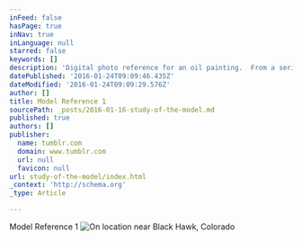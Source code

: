 ```yaml
---
inFeed: false
hasPage: true
inNav: true
inLanguage: null
starred: false
keywords: []
description: 'Digital photo reference for an oil painting.  From a series of photos captured near Black Hawk, Colorado.'
datePublished: '2016-01-24T09:09:46.435Z'
dateModified: '2016-01-24T09:09:29.576Z'
author: []
title: Model Reference 1
sourcePath: _posts/2016-01-16-study-of-the-model.md
published: true
authors: []
publisher:
  name: tumblr.com
  domain: www.tumblr.com
  url: null
  favicon: null
url: study-of-the-model/index.html
_context: 'http://schema.org'
_type: Article

---
```

Model Reference 1
![On location near Black Hawk, Colorado](https://s3-us-west-2.amazonaws.com/the-grid-img/p/2bca1426e3b48ddd0fd2f9cd8f0357c697410cdb.jpg)